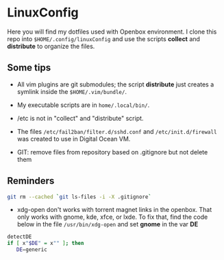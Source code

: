 LinuxConfig
===========

Here you will find my dotfiles used with Openbox environment. I clone this repo into ``$HOME/.config/linuxConfig`` and use 
the scripts **collect** and **distribute** to organize the files.

Some tips
----------

* All vim plugins are git submodules; the script **distribute** just creates a symlink inside the ``$HOME/.vim/bundle/``.

* My executable scripts are in ``home/.local/bin/``.

* /etc is not in "collect" and "distribute" script.

* The files ``/etc/fail2ban/filter.d/sshd.conf`` and ``/etc/init.d/firewall`` was created to use in Digital Ocean VM. 

* GIT: remove files from repository based on .gitignore but not delete them

Reminders
-----------

```bash
git rm --cached `git ls-files -i -X .gitignore`
```

* xdg-open don't works with torrent magnet links in the openbox. That only works with gnome, kde, xfce, or lxde.
To fix that, find the code below in the file ``/usr/bin/xdg-open`` and set **gnome**  in the var **DE** 

```bash    
detectDE
if [ x"$DE" = x"" ]; then
   DE=generic
```


